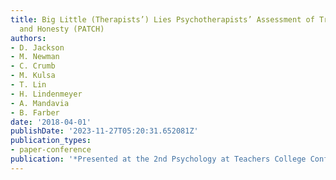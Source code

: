 ```yaml
---
title: Big Little (Therapists’) Lies Psychotherapists’ Assessment of Truth, Candor,
  and Honesty (PATCH)
authors:
- D. Jackson
- M. Newman
- C. Crumb
- M. Kulsa
- T. Lin
- H. Lindenmeyer
- A. Mandavia
- B. Farber
date: '2018-04-01'
publishDate: '2023-11-27T05:20:31.652081Z'
publication_types:
- paper-conference
publication: '*Presented at the 2nd Psychology at Teachers College Conference*'
---
```


